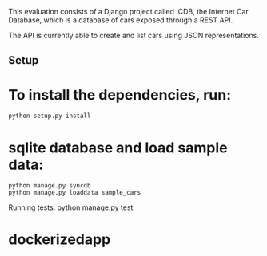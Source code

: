 
This evaluation consists of a Django project called ICDB, the Internet Car
Database, which is a database of cars exposed through a REST API.

The API is currently able to create and list cars using JSON representations.

## Setup

# To install the dependencies, run:
    python setup.py install

# sqlite database and load sample data:
    python manage.py syncdb
    python manage.py loaddata sample_cars

Running tests:
    python manage.py test

# dockerizedapp
